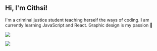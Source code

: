 ## Hi, I'm Cithsi!
I'm a criminal justice student teaching herself the ways of coding. I am currently learning JavaScript and React. Graphic design is my passion 🤠

![](https://api.visitorbadge.io/api/VisitorHit?user=cithsi&repo=github-visitors-badge&countColor=%23f588b5)

<p align="left">  
    <img src="https://discord.c99.nl/widget/theme-3/322879386338459669.png" />
</p>
